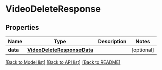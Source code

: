 # VideoDeleteResponse

## Properties
Name | Type | Description | Notes
------------ | ------------- | ------------- | -------------
**data** | [**VideoDeleteResponseData**](VideoDeleteResponseData.md) |  | [optional] 

[[Back to Model list]](../README.md#documentation-for-models) [[Back to API list]](../README.md#documentation-for-api-endpoints) [[Back to README]](../README.md)

